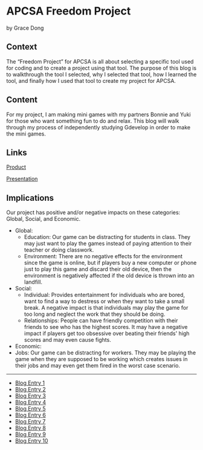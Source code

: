 # APCSA Freedom Project
by Grace Dong

## Context
The “Freedom Project” for APCSA is all about selecting a specific tool used for coding and to create a project using that tool. The purpose of this blog is to walkthrough the tool I selected, why I selected that tool, how I learned the tool, and finally how I used that tool to create my project for APCSA.

## Content
For my project, I am making mini games with my partners Bonnie and Yuki for those who want something fun to do and relax. This blog will walk through my process of independently studying Gdevelop in order to make the mini games.

## Links

[Product](https://gd.games/instant-builds/7bdaee68-9494-442f-867c-44cfcc99d803)

[Presentation](https://docs.google.com/presentation/d/18SfQWYNKy7jik_4suVJHl-IVrZS0XAEGqawleiPXsUg/edit?usp=sharing)

## Implications
Our project has positive and/or negative impacts on these categories: Global, Social, and Economic.
* Global: <br>
  *  Education: Our game can be distracting for students in class. They may just want to play the games instead of paying attention to their teacher or doing classwork.
  *  Environment: There are no negative effects for the environment since the game is online, but if players buy a new computer or phone just to play this game and discard their old device, then the environment is negatively affected if the old device is thrown into an landfill.
* Social: <br>
  *  Individual: Provides entertainment for individuals who are bored, want to find a way to destress or when they want to take a small break. A negative impact is that individuals may play the game for too long and neglect the work that they should be doing.
  *  Relationships: People can have friendly competition with their friends to see who has the highest scores. It may have a negative impact if players get too obsessive over beating their friends' high scores and may even cause fights.
*  Economic: <br>
  *  Jobs: Our game can be distracting for workers. They may be playing the game when they are supposed to be working which creates issues in their jobs and may even get them fired in the worst case scenario. 

---

* [Blog Entry 1](entries/entry01.md)
* [Blog Entry 2](entries/entry02.md)
* [Blog Entry 3](entries/entry03.md)
* [Blog Entry 4](entries/entry04.md)
* [Blog Entry 5](entries/entry05.md)
* [Blog Entry 6](entries/entry06.md)
* [Blog Entry 7](entries/entry07.md)
* [Blog Entry 8](entries/entry08.md)
* [Blog Entry 9](entries/entry09.md)
* [Blog Entry 10](entries/entry10.md)

